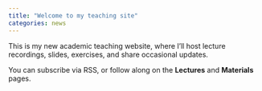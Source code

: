 ```yaml
---
title: "Welcome to my teaching site"
categories: news
---
```


This is my new academic teaching website, where I’ll host lecture recordings, slides, exercises, and share occasional updates. <!--more-->

You can subscribe via RSS, or follow along on the **Lectures** and **Materials** pages.
